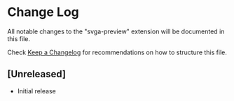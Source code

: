 # Change Log

All notable changes to the "svga-preview" extension will be documented in this file.

Check [Keep a Changelog](http://keepachangelog.com/) for recommendations on how to structure this file.

## [Unreleased]

- Initial release